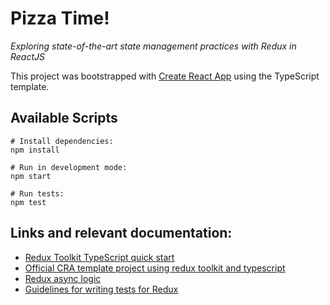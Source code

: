 # Pizza Time!

*Exploring state-of-the-art state management practices with Redux in ReactJS*

This project was bootstrapped with [Create React App](https://github.com/facebook/create-react-app) using the TypeScript template.

## Available Scripts

```shell
# Install dependencies:
npm install

# Run in development mode:
npm start

# Run tests: 
npm test
```

## Links and relevant documentation:
- [Redux Toolkit TypeScript quick start](https://redux-toolkit.js.org/tutorials/typescript)
- [Official CRA template project using redux toolkit and typescript](https://github.com/reduxjs/cra-template-redux-typescript)
- [Redux async logic](https://redux.js.org/tutorials/essentials/part-5-async-logic)
- [Guidelines for writing tests for Redux](https://redux.js.org/usage/writing-tests)
